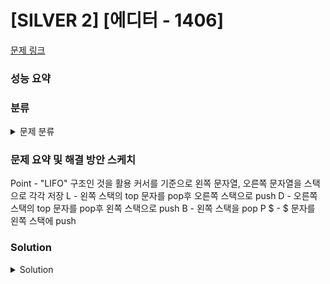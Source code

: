 # [SILVER 2] [에디터 - 1406]

[문제 링크](https://www.acmicpc.net/problem/1406) 

### 성능 요약

### 분류

<details><summary>문제 분류</summary> 

[자료구조(Stack)]

</details>

### 문제 요약 및 해결 방안 스케치

Point - "LIFO" 구조인 것을 활용
커서를 기준으로 왼쪽 문자열, 오른쪽 문자열을 스택으로 각각 저장
L - 왼쪽 스택의 top 문자를 pop후 오른쪽 스택으로 push
D - 오른쪽 스택의 top 문자를 pop후 왼쪽 스택으로 push
B - 왼쪽 스택을 pop
P $ - $ 문자를 왼쪽 스택에 push

### Solution

<details><summary>Solution</summary> 

[Source Code]

</details>
